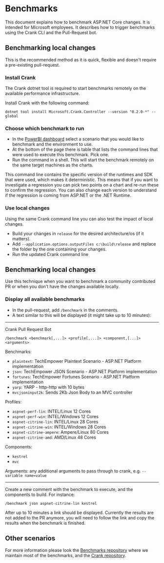 # Benchmarks

This document explains how to benchmark ASP.NET Core changes. It is intended for Microsoft employees.
It describes how to trigger benchmarks using the Crank CLI and the Pull-Request bot.

## Benchmarking local changes

This is the recommended method as it is quick, flexible and doesn't require a pre-existing pull-request.

### Install Crank

The Crank dotnet tool is required to start benchmarks remotely on the available performance infrastructure.

Install Crank with the following command:

```
dotnet tool install Microsoft.Crank.Controller --version "0.2.0-*" --global
```

### Choose which benchmark to run

- In the [PowerBI dashboard](https://msit.powerbi.com/groups/b5743765-ec44-4dfc-91df-e32401023530/reports/10265790-7e2e-41d3-9388-86ab72be3fe9/ReportSection30725cd056a647733762?experience=power-bi) select a scenario that you would like to benchmark and the environment to use.
- At the bottom of the page there is table that lists the command lines that were used to execute this benchmark. Pick one.
- Run the command in a shell. This will start the benchmark remotely on the same target machines as the charts.

This command line contains the specific version of the runtimes and SDK that were used, which makes it deterministic. This means that if you want to investigate a regression you can pick two points on a chart and re-run these to confirm the regression. You can also change each version to understand if the regression is coming from ASP.NET or the .NET Runtime.

### Use local changes

Using the same Crank command line you can also test the impact of local changes.

- Build your changes in `release` for the desired architecture/os (if it matters).
- Add `--application.options.outputFiles c:\build\release` and replace the folder by the one containing your changes.
- Run the updated Crank command line

## Benchmarking local changes

Use this technique when you want to benchmark a community contributed PR or when you don't have the changes available locally.

### Display all available benchmarks

- In the pull-request, add `/benchmark` in the comments.
- A text similar to this will be displayed (it might take up to 10 minutes):

---
Crank Pull Request Bot

`/benchmark <benchmark[,...]> <profile[,...]> <component,[...]> <arguments>`

Benchmarks:
- `plaintext`: TechEmpower Plaintext Scenario - ASP.NET Platform implementation
- `json`: TechEmpower JSON Scenario - ASP.NET Platform implementation
- `fortunes`: TechEmpower Fortunes Scenario - ASP.NET Platform implementation
- `yarp`: YARP - http-http with 10 bytes
- `mvcjsoninput2k`: Sends 2Kb Json Body to an MVC controller

Profiles:
- `aspnet-perf-lin`: INTEL/Linux 12 Cores
- `aspnet-perf-win`: INTEL/Windows 12 Cores
- `aspnet-citrine-lin`: INTEL/Linux 28 Cores
- `aspnet-citrine-win`: INTEL/Windows 28 Cores
- `aspnet-citrine-ampere`: Ampere/Linux 80 Cores
- `aspnet-citrine-amd`: AMD/Linux 48 Cores

Components:
- `kestrel`
- `mvc`

Arguments: any additional arguments to pass through to crank, e.g. `--variable name=value`

---

Create a new comment with the benchmark to execute, and the components to build. For instance:

```
/benchmark json aspnet-citrine-lin kestrel
```

After up to 10 minutes a link should be displayed. Currently the results are not added to the PR anymore, you will need to follow the link and copy the results when the benchmark is finished.

## Other scenarios

For more information please look the [Benchmarks repository](https://github.com/aspnet/benchmarks) where we maintain most of the benchmarks, and the [Crank repository](https://github.com/dotnet/crank).